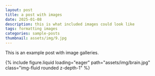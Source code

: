 ```yaml
---
layout: post
title: a post with images
date: 2025-01-08 
description: this is what included images could look like
tags: formatting images
categories: sample-posts
thumbnail: assets/img/9.jpg
---
```

This is an example post with image galleries.

<div class="row mt-3">
    <div class="col-sm mt-3 mt-md-0">
        {% include figure.liquid loading="eager" path="assets/img/brain.jpg" class="img-fluid rounded z-depth-1" %}
    </div>
</div>